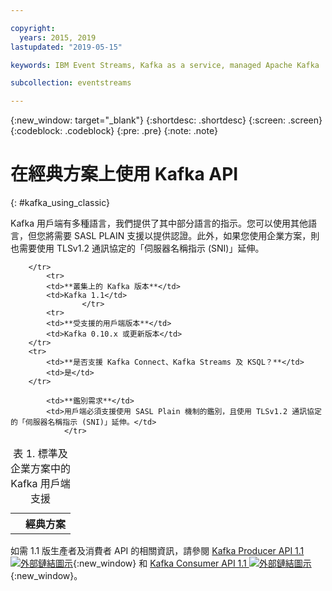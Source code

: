 ```yaml
---

copyright:
  years: 2015, 2019
lastupdated: "2019-05-15"

keywords: IBM Event Streams, Kafka as a service, managed Apache Kafka

subcollection: eventstreams

---
```


{:new_window: target="_blank"}
{:shortdesc: .shortdesc}
{:screen: .screen}
{:codeblock: .codeblock}
{:pre: .pre}
{:note: .note}

# 在經典方案上使用 Kafka API
{: #kafka_using_classic}

Kafka 用戶端有多種語言，我們提供了其中部分語言的指示。您可以使用其他語言，但您將需要 SASL PLAIN 支援以提供認證。此外，如果您使用企業方案，則也需要使用 TLSv1.2 通訊協定的「伺服器名稱指示 (SNI)」延伸。

<table>
    <caption>表 1. 標準及企業方案中的 Kafka 用戶端支援</caption>
      <tr>
	        <th></th>
		    <th>經典方案</th>
		    
        </tr>
	  		<tr>
			<td>**叢集上的 Kafka 版本**</td>
			<td>Kafka 1.1</td>
					</tr>
	  		<tr>
			<td>**受支援的用戶端版本**</td>
			<td>Kafka 0.10.x 或更新版本</td>
		</tr>
		<tr>
			<td>**是否支援 Kafka Connect、Kafka Streams 及 KSQL？**</td>
			<td>是</td>
		</tr>

			<td>**鑑別需求**</td>
			<td>用戶端必須支援使用 SASL Plain 機制的鑑別，且使用 TLSv1.2 通訊協定的「伺服器名稱指示 (SNI)」延伸。</td>
				</tr>

</table>

如需 1.1 版生產者及消費者 API 的相關資訊，請參閱 [Kafka Producer API 1.1 ![外部鏈結圖示](../../icons/launch-glyph.svg "外部鏈結圖示")](http://kafka.apache.org/11/javadoc/index.html?org/apache/kafka/clients/producer/KafkaProducer.html){:new_window} 和 [Kafka Consumer API 1.1 ![外部鏈結圖示](../../icons/launch-glyph.svg "外部鏈結圖示")](http://kafka.apache.org/11/javadoc/index.html?org/apache/kafka/clients/consumer/KafkaConsumer.html){:new_window}。 












